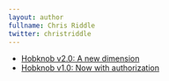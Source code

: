 ```yaml
---
layout: author
fullname: Chris Riddle
twitter: christriddle
---
```



* <a href="/blog/2014/11/26/hobknob-v2-dot-0-a-new-dimension/">Hobknob v2.0: A new dimension</a>
* <a href="/blog/2014/10/22/hobknob-v1-dot-0-now-with-authorization/">Hobknob v1.0: Now with authorization</a>

